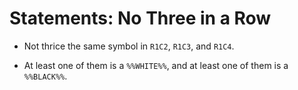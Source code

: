 # Statements: No Three in a Row

<!-- %% svg-grid: none -->
<!-- %% hide           -->

* Not thrice the same symbol in `R1C2`, `R1C3`, and `R1C4`.

* At least one of them is a `%%WHITE%%`, and at least
  one of them is a `%%BLACK%%`.
